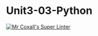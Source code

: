 # Unit3-03-Python
[![Mr Coxall's Super Linter](https://github.com/ICS3U-C-Programming-SantiagoH/Unit3-03-Python/workflows/Mr%20Coxall's%20Super%20Linter/badge.svg)](https://github.com/ICS3U-C-Programming-SantiagoH/Unit3-03-Python/actions/)
